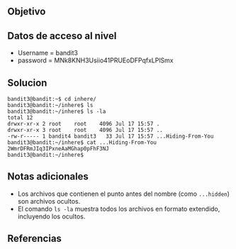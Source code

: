 ## Objetivo

## Datos de acceso al nivel
* Username = bandit3
* password = MNk8KNH3Usiio41PRUEoDFPqfxLPlSmx
## Solucion
````text
bandit3@bandit:~$ cd inhere/
bandit3@bandit:~/inhere$ ls
bandit3@bandit:~/inhere$ ls -la
total 12
drwxr-xr-x 2 root    root    4096 Jul 17 15:57 .
drwxr-xr-x 3 root    root    4096 Jul 17 15:57 ..
-rw-r----- 1 bandit4 bandit3   33 Jul 17 15:57 ...Hiding-From-You
bandit3@bandit:~/inhere$ cat ...Hiding-From-You
2WmrDFRmJIq3IPxneAaMGhap0pFhF3NJ
bandit3@bandit:~/inhere$
````
## Notas adicionales
- Los archivos que contienen el punto antes del nombre (como `...hidden`) son archivos ocultos. 
- El comando `ls -la` muestra todos los archivos en formato extendido, incluyendo los ocultos.
## Referencias